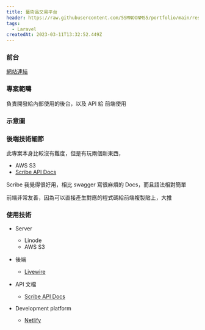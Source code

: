 ```yaml
---
title: 藝術品交易平台
header: https://raw.githubusercontent.com/5SMNOONMS5/portfolio/main/resources/projects/keebrother/keebrother1.png
tags:
  - Laravel
createdAt: 2023-03-11T13:32:52.449Z
---
```


### 前台

[網站連結](https://staging-keebrother.netlify.app/)

### 專案範疇

負責開發給內部使用的後台，以及 API 給 前端使用

### 示意圖

<smart-figure src="https://raw.githubusercontent.com/5SMNOONMS5/portfolio/main/resources/projects/keebrother/keebrother2.png"></smart-figure>
<smart-figure src="https://raw.githubusercontent.com/5SMNOONMS5/portfolio/main/resources/projects/keebrother/keebrother3.png"></smart-figure>
<smart-figure src="https://raw.githubusercontent.com/5SMNOONMS5/portfolio/main/resources/projects/keebrother/keebrother4.png"></smart-figure>



### 後端技術細節

此專案本身比較沒有難度，但是有玩兩個新東西，
* AWS S3
* [Scribe API Docs](https://scribe.knuckles.wtf/laravel/documenting)

Scribe 我覺得很好用，相比 swagger 寫很麻煩的 Docs，而且語法相對簡單

前端非常友善，因為可以直接產生對應的程式碼給前端複製貼上，大推

<smart-figure src="https://raw.githubusercontent.com/5SMNOONMS5/portfolio/main/resources/projects/keebrother/keebrother5.png"></smart-figure>

### 使用技術

* Server
  * Linode
  * AWS S3

* 後端
  * [Livewire](https://laravel-livewire.com/)

* API 文檔
  * [Scribe API Docs](https://scribe.knuckles.wtf/laravel/documenting)

* Development platform
  * [Netlify](https://www.netlify.com/)
